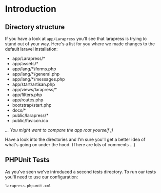 # Introduction

## Directory structure

If you have a look at `app/Larapress` you'll see that larapress is trying to stand out of your way.
Here's a list for you where we made changes to the default laravel installation:

* app/Larapress/*
* app/assets/*
* app/lang/*/forms.php
* app/lang/*/general.php
* app/lang/*/messages.php
* app/start/artisan.php
* app/views/larapress/*
* app/filters.php
* app/routes.php
* bootstrap/start.php
* docs/*
* public/larapress/*
* public/favicon.ico

*... You might want to compare the app root yourself ;)*

Have a look into the directories and I'm sure you'll get a better idea of what's going on under the hood.
(There are lots of comments ...)

## PHPUnit Tests

As you've seen we've introduced a second tests directory. To run our tests you'll need to use our configuration:

`larapress.phpunit.xml`
